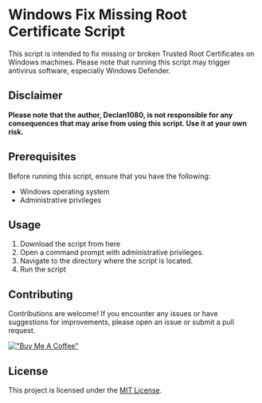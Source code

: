 # Windows Fix Missing Root Certificate Script

This script is intended to fix missing or broken Trusted Root Certificates on Windows machines. Please note that running this script may trigger antivirus software, especially Windows Defender.

## Disclaimer

**Please note that the author, Declan1080, is not responsible for any consequences that may arise from using this script. Use it at your own risk.**

## Prerequisites

Before running this script, ensure that you have the following:

- Windows operating system
- Administrative privileges

## Usage

1. Download the script from here
2. Open a command prompt with administrative privileges.
3. Navigate to the directory where the script is located.
4. Run the script

## Contributing

Contributions are welcome! If you encounter any issues or have suggestions for improvements, please open an issue or submit a pull request.

[!["Buy Me A Coffee"](https://www.buymeacoffee.com/assets/img/custom_images/orange_img.png)](https://www.buymeacoffee.com/declan1080)

## License

This project is licensed under the [MIT License](LICENSE).
